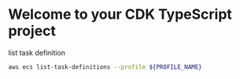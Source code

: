 # Welcome to your CDK TypeScript project

list task definition
```sh
aws ecs list-task-definitions --profile ${PROFILE_NAME}
```